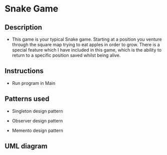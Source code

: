 # Snake Game

## Description

- This game is your typical Snake game. Starting at a position you venture through the square map trying to eat apples in order to grow. There is a special feature which I have included in this game, which is the ability to return to a specific position saved whilst being alive.

## Instructions

- Run program in Main

## Patterns used

- Singleton design pattern 

- Observer design pattern

- Memento design pattern

## UML diagram


